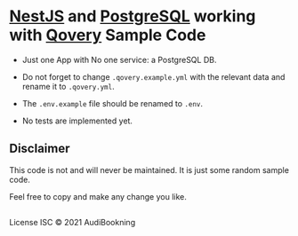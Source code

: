 # [NestJS](https://nestjs.com/) and [PostgreSQL](https://www.postgresql.org/) working with [Qovery](https://www.qovery.com/) Sample Code

- Just one App with No one service: a PostgreSQL DB.

- Do not forget to change `.qovery.example.yml` with the relevant data and rename it to `.qovery.yml`.

- The `.env.example` file should be renamed to `.env`.

- No tests are implemented yet.

## Disclaimer

This code is not and will never be maintained. It is just some random sample code.

Feel free to copy and make any change you like.

##

License
ISC © 2021 AudiBookning
